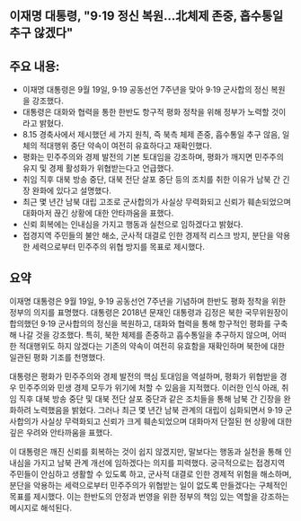 ## 이재명 대통령, "9·19 정신 복원...北체제 존중, 흡수통일 추구 않겠다"

## 주요 내용:
*   이재명 대통령은 9월 19일, 9·19 공동선언 7주년을 맞아 9·19 군사합의 정신 복원을 강조했다.
*   대통령은 대화와 협력을 통한 한반도 항구적 평화 정착을 위해 정부가 노력할 것이라고 밝혔다.
*   8.15 경축사에서 제시했던 세 가지 원칙, 즉 북측 체제 존중, 흡수통일 추구 않음, 일체의 적대행위 중단 약속이 여전히 유효하다고 재확인했다.
*   평화는 민주주의와 경제 발전의 기본 토대임을 강조하며, 평화가 깨지면 민주주의 유지 및 경제 활성화가 위협받는다고 언급했다.
*   취임 직후 대북 방송 중단, 대북 전단 살포 중단 등의 조치를 취한 이유가 남북 간 긴장 완화에 있다고 설명했다.
*   최근 몇 년간 남북 대립 고조로 군사합의가 사실상 무력화되고 신뢰가 훼손되었으며 대화마저 끊긴 상황에 대한 안타까움을 표했다.
*   신뢰 회복에는 인내심을 가지고 행동과 실천으로 임하겠다고 밝혔다.
*   접경지역 주민들의 불안 해소, 군사적 대결로 인한 경제적 리스크 방지, 분단을 악용한 세력으로부터 민주주의 위협 방지를 목표로 제시했다.

## 요약

이재명 대통령은 9월 19일, 9·19 공동선언 7주년을 기념하며 한반도 평화 정착을 위한 정부의 의지를 표명했다. 대통령은 2018년 문재인 대통령과 김정은 북한 국무위원장이 합의했던 9·19 군사합의의 정신을 복원하고, 대화와 협력을 통해 항구적인 평화를 구축해 나갈 것을 강조했다. 특히, 북한 체제를 존중하고 흡수통일을 추구하지 않으며, 어떠한 적대행위도 하지 않겠다는 기존의 약속이 여전히 유효함을 재확인하며 북한에 대한 일관된 평화 기조를 천명했다.

대통령은 평화가 민주주의와 경제 발전의 핵심 토대임을 역설하며, 평화가 위협받을 경우 민주주의와 민생 경제 모두가 위기에 처할 수 있음을 지적했다. 이러한 인식 아래, 취임 직후 대북 방송 중단 및 대북 전단 살포 중단과 같은 조치들을 통해 남북 간 긴장을 완화하려 노력했음을 밝혔다. 그러나 최근 몇 년간 남북 관계의 대립이 심화되면서 9·19 군사합의가 사실상 무력화되고 신뢰가 크게 훼손되었으며 대화마저 단절된 현 상황에 대한 깊은 우려와 안타까움을 표했다.

이 대통령은 깨진 신뢰를 회복하는 것이 쉽지 않겠지만, 말보다는 행동과 실천을 통해 인내심을 가지고 남북 관계 개선에 임하겠다는 의지를 피력했다. 궁극적으로는 접경지역 주민들이 안심하고 생활할 수 있도록 하고, 군사적 대결로 인한 경제적 위험을 해소하며, 분단을 악용하는 세력으로부터 민주주의가 위협받는 일이 없도록 만들겠다는 구체적인 목표를 제시했다. 이는 한반도의 안정과 번영을 위한 정부의 책임 있는 역할을 강조하는 메시지로 해석된다.